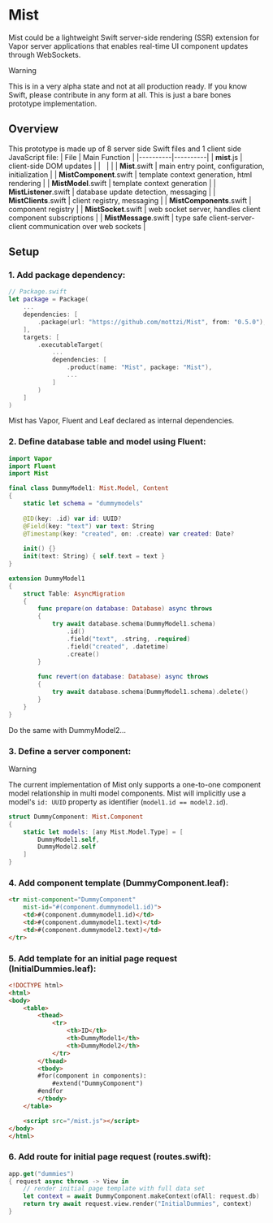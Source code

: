 # Mist

Mist could be a lightweight Swift server-side rendering (SSR) extension for Vapor server applications that enables real-time UI component updates through WebSockets.

> [!WARNING]
> This is in a very alpha state and not at all production ready. If you know Swift, please contribute in any form at all. This is just a bare bones prototype implementation.

## Overview

This prototype is made up of 8 server side Swift files and 1 client side JavaScript file:
| File | Main Function |
|----------|----------|
| **mist**.js | client-side DOM updates |
| &nbsp; |  |
| **Mist**.swift | main entry point, configuration, initialization |
| **MistComponent**.swift | template context generation, html rendering |
| **MistModel**.swift | template context generation |
| **MistListener**.swift | database update detection, messaging |
| **MistClients**.swift | client registry, messaging  |
| **MistComponents**.swift | component registry |
| **MistSocket**.swift | web socket server, handles client component subscriptions |
| **MistMessage**.swift | type safe client-server-client communication over web sockets |

## Setup

### 1. Add package dependency:
```swift
// Package.swift
let package = Package(
	...
    dependencies: [
        .package(url: "https://github.com/mottzi/Mist", from: "0.5.0"),
    ],
    targets: [
        .executableTarget(
            ...
            dependencies: [
                .product(name: "Mist", package: "Mist"),
                ...
            ]
        )
    ]
)
```
Mist has Vapor, Fluent and Leaf declared as internal dependencies.

### 2. Define database table and model using Fluent:

```swift
import Vapor
import Fluent
import Mist

final class DummyModel1: Mist.Model, Content
{
    static let schema = "dummymodels"
    
    @ID(key: .id) var id: UUID?
    @Field(key: "text") var text: String
    @Timestamp(key: "created", on: .create) var created: Date?
    
    init() {}
    init(text: String) { self.text = text }
}

extension DummyModel1
{
    struct Table: AsyncMigration
    {
        func prepare(on database: Database) async throws
        {
            try await database.schema(DummyModel1.schema)
                .id()
                .field("text", .string, .required)
                .field("created", .datetime)
                .create()
        }
        
        func revert(on database: Database) async throws
        {
            try await database.schema(DummyModel1.schema).delete()
        }
    }
}
```
Do the same with DummyModel2...

### 3. Define a server component:

> [!WARNING]
> The current implementation of Mist only supports a one-to-one component model relationship in multi model components. Mist will implicitly use a model's ```id: UUID``` property  as identifier (```model1.id == model2.id```).

```swift
struct DummyComponent: Mist.Component
{
    static let models: [any Mist.Model.Type] = [
        DummyModel1.self,
        DummyModel2.self
    ]
}
```

### 4. Add component template (DummyComponent.leaf):

```html
<tr mist-component="DummyComponent"
    mist-id="#(component.dummymodel1.id)">
    <td>#(component.dummymodel1.id)</td>
    <td>#(component.dummymodel1.text)</td>
    <td>#(component.dummymodel2.text)</td>
</tr>

```

### 5. Add template for an initial page request (InitialDummies.leaf):

```html
<!DOCTYPE html>
<html>
<body>
    <table>
        <thead>
            <tr>
                <th>ID</th>
                <th>DummyModel1</th>
                <th>DummyModel2</th>
            </tr>
        </thead>
        <tbody>
        #for(component in components):
            #extend("DummyComponent")
        #endfor
        </tbody>
    </table>

    <script src="/mist.js"></script>
</body>
</html>
```

### 6. Add route for initial page request (routes.swift):
```swift
app.get("dummies")
{ request async throws -> View in
    // render initial page template with full data set
    let context = await DummyComponent.makeContext(ofAll: request.db)
    return try await request.view.render("InitialDummies", context)
}
```
